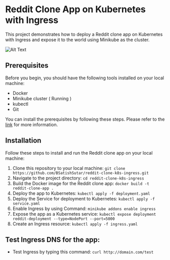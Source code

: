 # Reddit Clone App on Kubernetes with Ingress
This project demonstrates how to deploy a Reddit clone app on Kubernetes with Ingress and expose it to the world using Minikube as the cluster.

![Alt Text](https://techiescamp.com/wp-content/uploads/2023/01/techiescamp-hero-image.png)


## Prerequisites
Before you begin, you should have the following tools installed on your local machine: 

- Docker
- Minikube cluster ( Running )
- kubectl
- Git

You can install the prerequisites by following these steps. Please refer to the [link](https://satishsutar-cloud-and-devops.hashnode.dev/essential-requirements-for-deploying-a-reddit-replica-on-kubernetes-with-ingress-capability) for more information.


## Installation
Follow these steps to install and run the Reddit clone app on your local machine:

1) Clone this repository to your local machine: `git clone https://github.com/BSatishSutar/reddit-clone-k8s-ingress.git`
2) Navigate to the project directory: `cd reddit-clone-k8s-ingress`
3) Build the Docker image for the Reddit clone app: `docker build -t reddit-clone-app .`
4) Deploy the app to Kubernetes: `kubectl apply -f deployment.yaml`
1) Deploy the Service for deployment to Kubernetes: `kubectl apply -f service.yaml`
5) Enable Ingress by using Command: `minikube addons enable ingress`
6) Expose the app as a Kubernetes service: `kubectl expose deployment reddit-deployment --type=NodePort --port=5000`
7) Create an Ingress resource: `kubectl apply -f ingress.yaml`


## Test Ingress DNS for the app:
- Test Ingress by typing this command: `curl http://domain.com/test`


